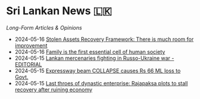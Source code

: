 # Sri Lankan News :sri_lanka:

*Long-Form Articles & Opinions*

* 2024-05-16 [Stolen Assets Recovery Framework: There is much room for improvement](data/articles/20240516-stolen-assets-recovery-framework-64d9b19a44b625358ad69e096d9eb34f)
* 2024-05-16 [Family is the first essential cell of human society](data/articles/20240516-family-is-the-first-essential-ce-ada7c4cedc33332398b0bbe2ea8f254c)
* 2024-05-15 [Lankan mercenaries fighting in Russo-Ukraine war - EDITORIAL](data/articles/20240515-lankan-mercenaries-fighting-in-r-3de396e8a2a392028df2d958d8a7a515)
* 2024-05-15 [Expressway beam COLLAPSE causes Rs 66 ML loss  to Govt.](data/articles/20240515-expressway-beam-collapse-causes--d8a6263a5c25c349fccfea390ec7b8fc)
* 2024-05-15 [Last throes of dynastic enterprise: Rajapaksa plots to stall recovery after ruining economy](data/articles/20240515-last-throes-of-dynastic-enterpri-31b42c3890e4dd634b196f87318b8c9d)